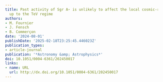 ```yaml
---
title: Past activity of Sgr A⋆ is unlikely to affect the local cosmic-ray spectrum
  up to the TeV regime
authors:
- M. Fournier
- J. Fensch
- B. Commerçon
date: '2024-08-01'
publishDate: '2025-02-18T23:25:45.446023Z'
publication_types:
- article-journal
publication: '*Astronomy &amp; Astrophysics*'
doi: 10.1051/0004-6361/202450017
links:
- name: URL
  url: http://dx.doi.org/10.1051/0004-6361/202450017
---
```

